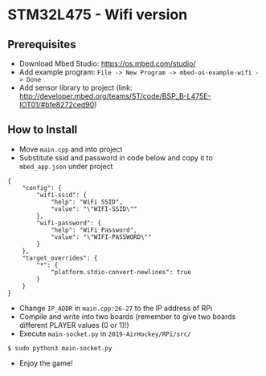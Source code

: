 # STM32L475 - Wifi version
## Prerequisites
* Download Mbed Studio: https://os.mbed.com/studio/
* Add example program: `File -> New Program -> mbed-os-example-wifi -> Done`
* Add sensor library to project (link: http://developer.mbed.org/teams/ST/code/BSP_B-L475E-IOT01/#bfe8272ced90)

## How to Install
* Move `main.cpp` and into project
* Substitute ssid and password in code below and copy it to `mbed_app.json` under project
```
{
    "config": {
        "wifi-ssid": {
            "help": "WiFi SSID",
            "value": "\"WIFI-SSID\""
        },
        "wifi-password": {
            "help": "WiFi Password",
            "value": "\"WIFI-PASSWORD\""
        }
    },
    "target_overrides": {
        "*": {
            "platform.stdio-convert-newlines": true
        }
    }
}
```
* Change `IP_ADDR` in `main.cpp:26-27` to the IP address of RPi
* Compile and write into two boards (remember to give two boards different PLAYER values (0 or 1)!)
* Execute `main-socket.py` in `2019-AirHockey/RPi/src/`  
```
$ sudo python3 main-socket.py
```
* Enjoy the game!

